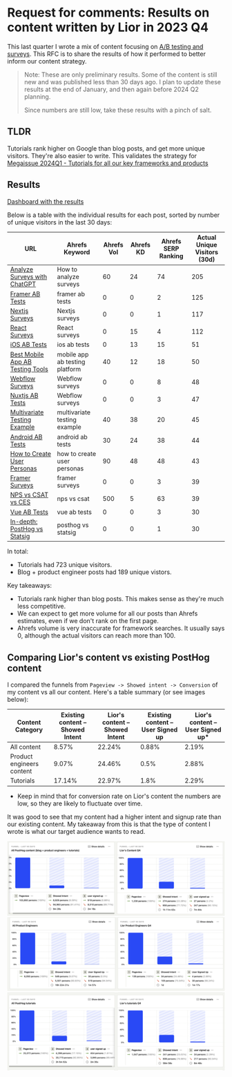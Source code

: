 # Request for comments: Results on content written by Lior in 2023 Q4

This last quarter I wrote a mix of content focusing on [A/B testing and surveys](https://github.com/PostHog/posthog.com/issues/7141). This RFC is to share the results of how it performed to better inform our content strategy.

> Note: These are only preliminary results. Some of the content is still new and was published less than 30 days ago. I plan to update these results at the end of January, and then again before 2024 Q2 planning. 
> 
> Since numbers are still low, take these results with a pinch of salt.

## TLDR

Tutorials rank higher on Google than blog posts, and get more unique visitors. They're also easier to write. This validates the strategy for [Megaissue 2024Q1 - Tutorials for all our key frameworks and products](https://github.com/PostHog/posthog.com/issues/7310) 

## Results

[Dashboard with the results](https://us.posthog.com/dashboard/119652)

Below is a table with the individual results for each post, sorted by number of unique visitors in the last 30 days:

| URL | Ahrefs Keyword | Ahrefs Vol | Ahrefs KD | Ahrefs SERP Ranking | Actual Unique Visitors (30d) |
| --- | -------------- | ---------- | --------- | ------------ | ---------------------- |
| [Analyze Surveys with ChatGPT](https://posthog.com/tutorials/analyze-surveys-with-chatgpt) | How to analyze surveys | 60 | 24 | 74 | 205 |
| [Framer AB Tests](https://posthog.com/tutorials/framer-ab-tests) | framer ab tests | 0 | 0 | 2 | 125 |
| [Nextjs Surveys](https://posthog.com/tutorials/nextjs-surveys) | Nextjs surveys | 0 | 0 | 1 | 117 |
| [React Surveys](https://posthog.com/tutorials/react-surveys) | React surveys | 0 | 15 | 4 | 112 |
| [iOS AB Tests](https://posthog.com/tutorials/ios-ab-tests) | ios ab tests | 0 | 13 | 15 | 51 |
| [Best Mobile App AB Testing Tools](https://posthog.com/blog/best-mobile-app-ab-testing-tools) | mobile app ab testing platform | 40 | 12 | 18 | 50 |
| [Webflow Surveys](https://posthog.com/tutorials/webflow-surveys) | Webflow surveys | 0 | 0 | 8 | 48 |
| [Nuxtjs AB Tests](https://posthog.com/tutorials/nuxtjs-ab-tests) | Webflow surveys | 0 | 0 | 3 | 47 |
| [Multivariate Testing Example](https://posthog.com/product-engineers/what-is-multivariate-testing-examples) | multivariate testing example | 40 | 38 | 20 | 45 |
| [Android AB Tests](https://posthog.com/tutorials/android-ab-tests) | android ab tests | 30 | 24 | 38 | 44 |
| [How to Create User Personas](https://posthog.com/product-engineers/how-to-create-user-personas) | how to create user personas | 90 | 48 | 48 | 43 |
| [Framer Surveys](https://posthog.com/tutorials/framer-surveys) | framer surveys | 0 | 0 | 3 | 39 |
| [NPS vs CSAT vs CES](https://posthog.com/tutorials/nps-vs-csat-vs-ces) | nps vs csat | 500 | 5 | 63 | 39 |
| [Vue AB Tests](https://posthog.com/tutorials/vue-ab-tests) | vue ab tests | 0 | 0 | 3 | 30 |
| [In-depth: PostHog vs Statsig](https://posthog.com/blog/posthog-vs-statsig) | posthog vs statsig | 0 | 0 | 1 | 30 |

In total:
- Tutorials had 723 unique visitors.
- Blog + product engineer posts had 189 unique vistors.

Key takeaways:
- Tutorials rank higher than blog posts. This makes sense as they're much less competitive.
- We can expect to get more volume for all our posts than Ahrefs estimates, even if we don't rank on the first page.
- Ahrefs volume is very inaccurate for framework searches. It usually says 0, although the actual visitors can reach more than 100.
  
## Comparing Lior's content vs existing PostHog content

I compared the funnels from `Pageview -> Showed intent -> Conversion` of my content vs all our content. Here's a table summary (or see images below):

| Content Category | Existing content – Showed Intent | Lior's content – Showed Intent | Existing content – User Signed up | Lior's content – User Signed up* |
| ---------------- | -------------------------------- | ------------------------------ | --------------------------------- | --------------------------------- |
| All content      | 8.57%                            | 22.24%                         | 0.88%                             | 2.19%                             |
| Product engineers content | 9.07%                  | 24.46%                         | 0.5%                              | 2.88%                             |
| Tutorials        | 17.14%                           | 22.97%                         | 1.8%                              | 2.29%                             |


* Keep in mind that for conversion rate on Lior's content the numbers are low, so they are likely to fluctuate over time.

It was good to see that my content had a higher intent and signup rate than our existing content. My takeaway from this is that the type of content I wrote is what our target audience wants to read.

![Funnels - all content vs Lior](../images/2023-12-18-lior-2023-q4-content-results/all-content-vs-lior.png)
![Funnel - product engineers vs Lior](../images/2023-12-18-lior-2023-q4-content-results/all-product-engineers-vs-lior.png)
![Funnel - tutorials vs Lior](../images/2023-12-18-lior-2023-q4-content-results/all-tutorials-vs-lior.png)